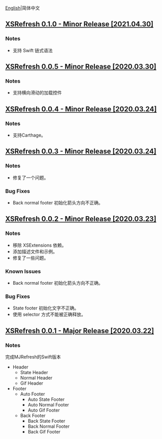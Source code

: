 [English](./RELEASE.md)|简体中文

## [XSRefresh 0.1.0 - Minor Release [2021.04.30]](https://github.com/XaoflySho/XSRefresh/releases/tag/0.0.5)

### Notes

- 支持 Swift 链式语法



## [XSRefresh 0.0.5 - Minor Release [2020.03.30]](https://github.com/XaoflySho/XSRefresh/releases/tag/0.0.5)

### Notes

- 支持横向滑动的加载控件



## [XSRefresh 0.0.4 - Minor Release [2020.03.24]](https://github.com/XaoflySho/XSRefresh/releases/tag/0.0.4)

### Notes

- 支持Carthage。



## [XSRefresh 0.0.3 - Minor Release [2020.03.24]](https://github.com/XaoflySho/XSRefresh/releases/tag/0.0.3)

### Notes

- 修复了一个问题。

### Bug Fixes

- Back normal footer 初始化箭头方向不正确。



## [XSRefresh 0.0.2 - Minor Release [2020.03.23]](https://github.com/XaoflySho/XSRefresh/releases/tag/0.0.2)

### Notes

- 移除 XSExtensions 依赖。
- 添加描述文件和示例。
- 修复了一些问题。

### Known Issues

- Back normal footer 初始化箭头方向不正确。

### Bug Fixes

- State footer 初始化文字不正确。
- 使用 selector 方式不能被正确释放。



## [XSRefresh 0.0.1 - Major Release [2020.03.22]](https://github.com/XaoflySho/XSRefresh/releases/tag/0.0.1)

### Notes

完成MJRefresh的Swift版本

- Header
  - State Header
  - Normal Header
  - Gif Header
- Footer
  - Auto Footer
    - Auto State Footer
    - Auto Normal Footer
    - Auto Gif Footer
  - Back Footer
    - Back State Footer
    - Back Normal Footer
    - Back Gif Footer

